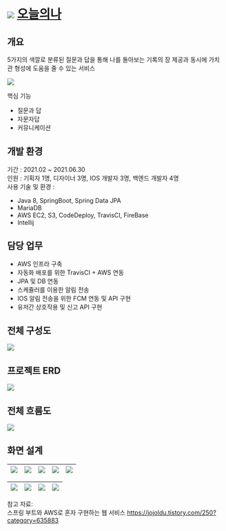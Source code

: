 # ![](https://user-images.githubusercontent.com/33277725/237874338-16a0eb49-e7bd-4406-916d-b8b11f95ebd9.png) [오늘의나](https://github.com/kwx4957/about_me_server)
## 개요
5가지의 색깔로 분류된 질문과 답을 통해 나를 돌아보는 기록의 장 제공과 동시에 가치관 형성에 도움을 줄 수 있는 서비스

![](https://user-images.githubusercontent.com/33277725/237874347-f4ed38d5-7a6d-4a0f-8a66-be906e371ce4.png)

핵심 기능
- 질문과 답
- 자문자답
- 커뮤니케이션

## 개발 환경
기간 : 2021.02 ~ 2021.06.30   
인원 : 기획자 1명, 디자이너 3명, IOS 개발자 3명, 백엔드 개발자 4명  
사용 기술 및 환경 :
- Java 8, SpringBoot, Spring Data JPA
- MariaDB
- AWS EC2, S3, CodeDeploy, TravisCI, FireBase
- Intellij

## 담당 업무
- AWS 인프라 구축
- 자동화 배포를 위한 TravisCI + AWS 연동
- JPA 및 DB 연동
- 스케쥴러를 이용한 알림 전송
- IOS 알림 전송을 위한 FCM 연동 및 API 구현
- 유저간 상호작용 및 신고 API 구현

## 전체 구성도
![](https://user-images.githubusercontent.com/33277725/237874424-673f803f-9739-4dbf-b0ef-323cf20250a5.png)


## 프로젝트 ERD
![](https://user-images.githubusercontent.com/33277725/237874418-f25951ee-5735-46b0-b6d6-bca46c1a2159.png)


## 전체 흐름도
![](https://user-images.githubusercontent.com/33277725/237874428-8c75a55b-1e0d-4fb5-84c4-80c4aed5d69d.png)


## 화면 설계
![](https://user-images.githubusercontent.com/33277725/237874357-63603107-3572-4606-99af-5c60ac7b28e2.png)|![](https://user-images.githubusercontent.com/33277725/237874364-f290b241-d32f-432d-b122-419b333811c8.png)|![](https://user-images.githubusercontent.com/33277725/237874375-b4a228fb-328b-41af-b5c7-ad69fe9f7620.png)|![](https://user-images.githubusercontent.com/33277725/237874379-2f045e95-0601-4274-82d1-f2828c6c4814.png)|![](https://user-images.githubusercontent.com/33277725/237874386-2b5741ad-3787-4ed5-be6d-db9f9772c19b.png)
---|---|---|---|---|

![](https://user-images.githubusercontent.com/33277725/237874327-78b9462c-4d79-4e89-885d-06a9fbfac277.png)|![](https://user-images.githubusercontent.com/33277725/237874391-98eb8751-df88-4c68-b2b8-77a3b08edb45.png)|![](https://user-images.githubusercontent.com/33277725/237874399-0d8eb63b-607b-4c29-9131-0cfe87d49c94.png)|![](https://user-images.githubusercontent.com/33277725/237874407-174dc6be-7f19-4420-8a74-66dcae313b59.png)
---|---|---|---|

참고 자료:   
스프링 부트와 AWS로 혼자 구현하는 웹 서비스 https://jojoldu.tistory.com/250?category=635883
